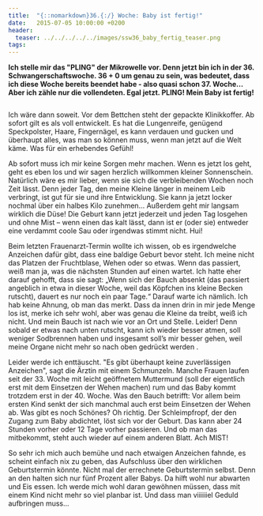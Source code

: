 ```yaml
---
title:  "{::nomarkdown}36.{:/} Woche: Baby ist fertig!"
date:   2015-07-05 10:00:00 +0200
header:
  teaser: ../../../../../images/ssw36_baby_fertig_teaser.png
tags:
---
```

**Ich stelle mir das "PLING" der Mikrowelle vor. Denn jetzt bin ich in der 36. Schwangerschaftswoche. 36 + 0 um genau zu sein, was bedeutet, dass ich diese Woche bereits beendet habe - also quasi schon 37. Woche... Aber ich zähle nur die vollendeten. Egal jetzt. PLING! Mein Baby ist fertig!**

<figure>
  <img src="../../../../../images/ssw36_baby_fertig.jpg" alt="">
  <figcaption></figcaption>
</figure>

Ich wäre dann soweit. Vor dem Bettchen steht der gepackte Klinikkoffer.
Ab sofort gilt es als voll entwickelt. Es hat die Lungenreife, genügend Speckpolster, Haare, Fingernägel, es kann verdauen und gucken und überhaupt alles, was man so können muss, wenn man jetzt auf die Welt käme. Was für ein erhebendes Gefühl!

Ab sofort muss ich mir keine Sorgen mehr machen. Wenn es jetzt los geht, geht es eben los und wir sagen herzlich willkommen kleiner Sonnenschein. Natürlich wäre es mir lieber, wenn sie sich die verbleibenden Wochen noch Zeit lässt. Denn jeder Tag, den meine Kleine länger in meinem Leib verbringt, ist gut für sie und ihre Entwicklung. Sie kann ja jetzt locker nochmal über ein halbes Kilo zunehmen... Außerdem geht mir langsam wirklich die Düse! Die Geburt kann jetzt jederzeit und jeden Tag losgehen und ohne Mist – wenn einen das kalt lässt, dann ist er (oder sie) entweder eine verdammt coole Sau oder irgendwas stimmt nicht. Hui!

Beim letzten Frauenarzt-Termin wollte ich wissen, ob es irgendwelche Anzeichen dafür gibt, dass eine baldige Geburt bevor steht. Ich meine nicht das Platzen der Fruchtblase, Wehen oder so etwas. Wenn das passiert, weiß man ja, was die nächsten Stunden auf einen wartet. Ich hatte eher darauf gehofft, dass sie sagt: „Wenn sich der Bauch absenkt (das passiert angeblich in etwa in dieser Woche, weil das Köpfchen ins kleine Becken rutscht), dauert es nur noch ein paar Tage.“ Darauf warte ich nämlich. Ich hab keine Ahnung, ob man das merkt. Dass da innen drin in mir jede Menge los ist, merke ich sehr wohl, aber was genau die Kleine da treibt, weiß ich nicht. Und mein Bauch ist nach wie vor an Ort und Stelle. Leider! Denn sobald er etwas nach unten rutscht, kann ich wieder besser atmen, soll weniger Sodbrennen haben und insgesamt soll’s mir besser gehen, weil meine Organe nicht mehr so nach oben gedrückt werden .

Leider werde ich enttäuscht. "Es gibt überhaupt keine zuverlässigen Anzeichen", sagt die Ärztin mit einem Schmunzeln. Manche Frauen laufen seit der 33. Woche mit leicht geöffnetem Muttermund (soll der eigentlich erst mit dem Einsetzen der Wehen machen) rum und das Baby kommt trotzdem erst in der 40. Woche. Was den Bauch betrifft: Vor allem beim ersten Kind senkt der sich manchmal auch erst beim Einsetzen der Wehen ab. Was gibt es noch Schönes? Oh richtig. Der Schleimpfropf, der den Zugang zum Baby abdichtet, löst sich vor der Geburt. Das kann aber 24 Stunden vorher oder 12 Tage vorher passieren. Und ob man das mitbekommt, steht auch wieder auf einem anderen Blatt. Ach MIST!

So sehr ich mich auch bemühe und nach etwaigen Anzeichen fahnde, es scheint einfach nix zu geben, das Aufschluss über den wirklichen Geburtstermin könnte. Nicht mal der errechnete Geburtstermin selbst. Denn an den halten sich nur fünf Prozent aller Babys. Da hilft wohl nur abwarten und Eis essen. Ich werde mich wohl daran gewöhnen müssen, dass mit einem Kind nicht mehr so viel planbar ist. Und dass man viiiiiiel Geduld aufbringen muss...
